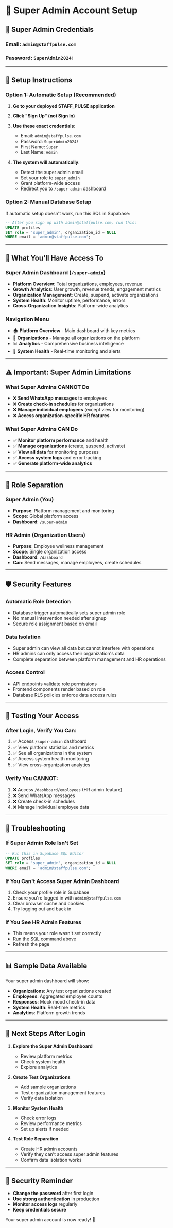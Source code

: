 # 👑 Super Admin Account Setup

## 🔐 **Super Admin Credentials**

### **Email**: `admin@staffpulse.com`
### **Password**: `SuperAdmin2024!`

---

## 🚀 **Setup Instructions**

### **Option 1: Automatic Setup (Recommended)**

1. **Go to your deployed STAFF_PULSE application**
2. **Click "Sign Up" (not Sign In)**
3. **Use these exact credentials**:
   - Email: `admin@staffpulse.com`
   - Password: `SuperAdmin2024!`
   - First Name: `Super`
   - Last Name: `Admin`

4. **The system will automatically**:
   - Detect the super admin email
   - Set your role to `super_admin`
   - Grant platform-wide access
   - Redirect you to `/super-admin` dashboard

### **Option 2: Manual Database Setup**

If automatic setup doesn't work, run this SQL in Supabase:

```sql
-- After you sign up with admin@staffpulse.com, run this:
UPDATE profiles 
SET role = 'super_admin', organization_id = NULL 
WHERE email = 'admin@staffpulse.com';
```

---

## 🎯 **What You'll Have Access To**

### **Super Admin Dashboard** (`/super-admin`)
- **Platform Overview**: Total organizations, employees, revenue
- **Growth Analytics**: User growth, revenue trends, engagement metrics
- **Organization Management**: Create, suspend, activate organizations
- **System Health**: Monitor uptime, performance, errors
- **Cross-Organization Insights**: Platform-wide analytics

### **Navigation Menu**
- 🏠 **Platform Overview** - Main dashboard with key metrics
- 🏢 **Organizations** - Manage all organizations on the platform
- 📊 **Analytics** - Comprehensive business intelligence
- 🔧 **System Health** - Real-time monitoring and alerts

---

## ⚠️ **Important: Super Admin Limitations**

### **What Super Admins CANNOT Do**
- ❌ **Send WhatsApp messages** to employees
- ❌ **Create check-in schedules** for organizations
- ❌ **Manage individual employees** (except view for monitoring)
- ❌ **Access organization-specific HR features**

### **What Super Admins CAN Do**
- ✅ **Monitor platform performance** and health
- ✅ **Manage organizations** (create, suspend, activate)
- ✅ **View all data** for monitoring purposes
- ✅ **Access system logs** and error tracking
- ✅ **Generate platform-wide analytics**

---

## 🔄 **Role Separation**

### **Super Admin** (You)
- **Purpose**: Platform management and monitoring
- **Scope**: Global platform access
- **Dashboard**: `/super-admin`

### **HR Admin** (Organization Users)
- **Purpose**: Employee wellness management
- **Scope**: Single organization access
- **Dashboard**: `/dashboard`
- **Can**: Send messages, manage employees, create schedules

---

## 🛡️ **Security Features**

### **Automatic Role Detection**
- Database trigger automatically sets super admin role
- No manual intervention needed after signup
- Secure role assignment based on email

### **Data Isolation**
- Super admin can view all data but cannot interfere with operations
- HR admins can only access their organization's data
- Complete separation between platform management and HR operations

### **Access Control**
- API endpoints validate role permissions
- Frontend components render based on role
- Database RLS policies enforce data access rules

---

## 🧪 **Testing Your Access**

### **After Login, Verify You Can**:
1. ✅ Access `/super-admin` dashboard
2. ✅ View platform statistics and metrics
3. ✅ See all organizations in the system
4. ✅ Access system health monitoring
5. ✅ View cross-organization analytics

### **Verify You CANNOT**:
1. ❌ Access `/dashboard/employees` (HR admin feature)
2. ❌ Send WhatsApp messages
3. ❌ Create check-in schedules
4. ❌ Manage individual employee data

---

## 🔧 **Troubleshooting**

### **If Super Admin Role Isn't Set**
```sql
-- Run this in Supabase SQL Editor
UPDATE profiles 
SET role = 'super_admin', organization_id = NULL 
WHERE email = 'admin@staffpulse.com';
```

### **If You Can't Access Super Admin Dashboard**
1. Check your profile role in Supabase
2. Ensure you're logged in with `admin@staffpulse.com`
3. Clear browser cache and cookies
4. Try logging out and back in

### **If You See HR Admin Features**
- This means your role wasn't set correctly
- Run the SQL command above
- Refresh the page

---

## 📊 **Sample Data Available**

Your super admin dashboard will show:
- **Organizations**: Any test organizations created
- **Employees**: Aggregated employee counts
- **Responses**: Mock mood check-in data
- **System Health**: Real-time metrics
- **Analytics**: Platform growth trends

---

## 🚀 **Next Steps After Login**

1. **Explore the Super Admin Dashboard**
   - Review platform metrics
   - Check system health
   - Explore analytics

2. **Create Test Organizations**
   - Add sample organizations
   - Test organization management features
   - Verify data isolation

3. **Monitor System Health**
   - Check error logs
   - Review performance metrics
   - Set up alerts if needed

4. **Test Role Separation**
   - Create HR admin accounts
   - Verify they can't access super admin features
   - Confirm data isolation works

---

## 🔐 **Security Reminder**

- **Change the password** after first login
- **Use strong authentication** in production
- **Monitor access logs** regularly
- **Keep credentials secure**

Your super admin account is now ready! 🎉
